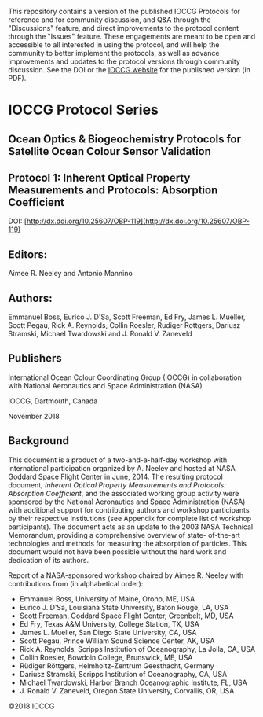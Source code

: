 This repository contains a version of the published IOCCG Protocols for reference and for community discussion, and Q&A through the "Discussions" feature, and direct improvements to the protocol content through the "Issues" feature. These engagements are meant to be open and accessible to all interested in using the protocol, and will help the community to better implement the protocols, as well as advance improvements and updates to the protocol versions through community discussion. See the DOI or the [IOCCG website](https://ioccg.org/what-we-do/ioccg-publications/ioccg-protocols/) for the published version (in PDF). 

# IOCCG Protocol Series	
## Ocean Optics & Biogeochemistry Protocols for Satellite Ocean Colour Sensor Validation
## Protocol 1: Inherent Optical Property Measurements and Protocols: Absorption Coefficient

DOI: [http://dx.doi.org/10.25607/OBP-119](http://dx.doi.org/10.25607/OBP-119)

## Editors:
Aimee R. Neeley and Antonio Mannino

## Authors:
Emmanuel Boss, Eurico J. D'Sa, Scott Freeman, Ed Fry, James L. Mueller, Scott Pegau, Rick A. Reynolds, Collin Roesler, Rudiger Rottgers, Dariusz Stramski,
Michael Twardowski and J. Ronald V. Zaneveld

## Publishers
International Ocean Colour Coordinating Group (IOCCG) in collaboration with National Aeronautics and Space Administration (NASA)

IOCCG, Dartmouth, Canada

November 2018

## Background
This document is a product of a two-and-a-half-day workshop with international participation organized by A. Neeley and hosted at NASA Goddard Space Flight Center in June, 2014. The resulting protocol document, *Inherent Optical Property Measurements and Protocols: Absorption Coefficient*, and the associated working group activity were sponsored by the National Aeronautics and Space Administration (NASA) with additional support for contributing authors and workshop participants by their respective institutions (see Appendix for complete list of workshop participants). The document acts as an update to the 2003 NASA Technical Memorandum, providing a comprehensive overview of state- of-the-art technologies and methods for measuring the absorption of particles. This document would not have been possible without the hard work and dedication of its authors.

Report of a NASA-sponsored workshop chaired by Aimee R. Neeley with contributions from (in alphabetical order):

- Emmanuel Boss, University of Maine, Orono, ME, USA
- Eurico J. D’Sa, Louisiana State University, Baton Rouge, LA, USA
- Scott Freeman, Goddard Space Flight Center, Greenbelt, MD, USA
- Ed Fry, Texas A&M University, College Station, TX, USA
- James L. Mueller, San Diego State University, CA, USA
- Scott Pegau, Prince William Sound Science Center, AK, USA
- Rick A. Reynolds, Scripps Institution of Oceanography, La Jolla, CA, USA
- Collin Roesler, Bowdoin College, Brunswick, ME, USA
- Rüdiger Röttgers, Helmholtz-Zentrum Geesthacht, Germany
- Dariusz Stramski, Scripps Institution of Oceanography, CA, USA
- Michael Twardowski, Harbor Branch Oceanographic Institute, FL, USA
- J. Ronald V. Zaneveld, Oregon State University, Corvallis, OR, USA

©2018 IOCCG
